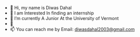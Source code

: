 - 👋 Hi, my name is Diwas Dahal
- 👀 I am Interested In finding an internship 
- 🌱 I’m currently A Junior At the University of Vermont
- 💞️ 
- 📫 You can reach me by Email: diwasdahal2003@gmail.com

<!---
ddahal03/ddahal03 is a ✨ special ✨ repository because its `README.md` (this file) appears on your GitHub profile.
You can click the Preview link to take a look at your changes.
--->
